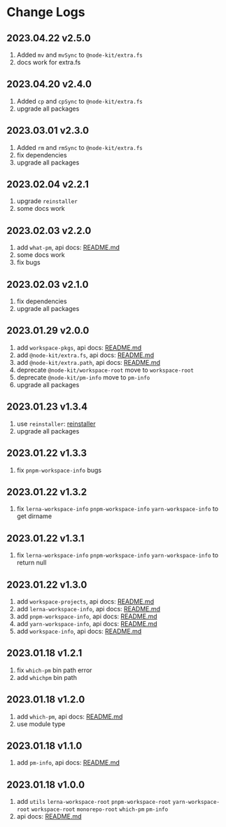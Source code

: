 # Change Logs

## 2023.04.22 v2.5.0

1. Added `mv` and `mvSync` to `@node-kit/extra.fs`
2. docs work for extra.fs

## 2023.04.20 v2.4.0

1. Added `cp` and `cpSync` to `@node-kit/extra.fs`
2. upgrade all packages

## 2023.03.01 v2.3.0

1. Added `rm` and `rmSync` to `@node-kit/extra.fs`
2. fix dependencies
3. upgrade all packages

## 2023.02.04 v2.2.1

1. upgrade `reinstaller`
2. some docs work

## 2023.02.03 v2.2.0

1. add `what-pm`, api docs: [README.md](https://github.com/saqqdy/node-kit/tree/master/packages/what-pm#readme)
2. some docs work
3. fix bugs

## 2023.02.03 v2.1.0

1. fix dependencies
2. upgrade all packages

## 2023.01.29 v2.0.0

1. add `workspace-pkgs`, api docs: [README.md](https://github.com/saqqdy/node-kit/tree/master/packages/workspace-pkgs#readme)
2. add `@node-kit/extra.fs`, api docs: [README.md](https://github.com/saqqdy/node-kit/tree/master/packages/extra/fs#readme)
3. add `@node-kit/extra.path`, api docs: [README.md](https://github.com/saqqdy/node-kit/tree/master/packages/extra/path#readme)
4. deprecate `@node-kit/workspace-root` move to `workspace-root`
5. deprecate `@node-kit/pm-info` move to `pm-info`
6. upgrade all packages

## 2023.01.23 v1.3.4

1. use `reinstaller`: [reinstaller](https://github.com/saqqdy/reinstaller)
2. upgrade all packages

## 2023.01.22 v1.3.3

1. fix `pnpm-workspace-info` bugs

## 2023.01.22 v1.3.2

1. fix `lerna-workspace-info` `pnpm-workspace-info` `yarn-workspace-info` to get dirname

## 2023.01.22 v1.3.1

1. fix `lerna-workspace-info` `pnpm-workspace-info` `yarn-workspace-info` to return null

## 2023.01.22 v1.3.0

1. add `workspace-projects`, api docs: [README.md](https://github.com/saqqdy/node-kit/tree/master/packages/workspace-projects#readme)
2. add `lerna-workspace-info`, api docs: [README.md](https://github.com/saqqdy/node-kit/tree/master/packages/lerna-workspace-info#readme)
3. add `pnpm-workspace-info`, api docs: [README.md](https://github.com/saqqdy/node-kit/tree/master/packages/pnpm-workspace-info#readme)
4. add `yarn-workspace-info`, api docs: [README.md](https://github.com/saqqdy/node-kit/tree/master/packages/yarn-workspace-info#readme)
5. add `workspace-info`, api docs: [README.md](https://github.com/saqqdy/node-kit/tree/master/packages/workspace-info#readme)

## 2023.01.18 v1.2.1

1. fix `which-pm` bin path error
2. add `whichpm` bin path

## 2023.01.18 v1.2.0

1. add `which-pm`, api docs: [README.md](https://github.com/saqqdy/node-kit/tree/master/packages/which-pm#readme)
2. use module type

## 2023.01.18 v1.1.0

1. add `pm-info`, api docs: [README.md](https://github.com/saqqdy/node-kit/tree/master/packages/pm-info#readme)

## 2023.01.18 v1.0.0

1. add `utils` `lerna-workspace-root` `pnpm-workspace-root` `yarn-workspace-root` `workspace-root` `monorepo-root` `which-pm` `pm-info`
2. api docs: [README.md](./README.md)
